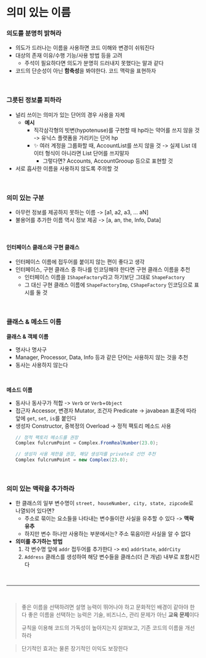 # 의미 있는 이름

### 의도를 분명히 밝혀라
- 의도가 드러나는 이름을 사용하면 코드 이해와 변경이 쉬워진다
- 대상의 존재 이유/수행 기능/사용 방법 등을 고려
  - 주석이 필요하다면 의도가 분명히 드러내지 못했다는 말과 같다
- 코드의 단순성이 아닌 **함축성**을 봐야한다. 코드 맥락을 표현하자

<br>

### 그릇된 정보를 피하라
- 널리 쓰이는 의미가 있는 단어의 경우 사용을 자제
  - **예시**
    - 직각삼각형의 빗변(hypotenuse)를 구현할 때 hp라는 약어를 쓰지 않을 것 -> 유닉스 플랫폼을 가리키는 단어 hp
    - ✨ 여러 계정을 그룹화할 때, AccountList를 쓰지 않을 것 -> 실제 List 데이터 형식이 아니라면 List 단어를 쓰지말자
      - 그렇다면? Accounts, AccountGrooup 등으로 표현할 것
- 서로 흡사한 이름을 사용하지 않도록 주의할 것

<br>

### 의미 있는 구분
- 아무런 정보를 제공하지 못하는 이름 -> [a1, a2, a3, ... aN]
- 불용어를 추가한 이름 역시 정보 제공 -> [a, an, the, Info, Data]

<br>

#### 인터페이스 클래스와 구현 클래스
- 인터페이스 이름에 접두어를 붙이지 않는 편이 좋다고 생각
- 인터페이스, 구현 클래스 중 하나를 인코딩해야 한다면 구현 클래스 이름을 추천
  - 인터페이스 이름을 `IShapeFactory`라고 하기보단 그대로 `ShapeFactory`
  - 그 대신 구현 클래스 이름에 `ShapeFactoryImp`, `CShapeFactory` 인코딩으로 표시를 둘 것

<br>

### 클래스 & 메소드 이름
**클래스 & 객체 이름**
- 명사나 명사구
- Manager, Processor, Data, Info 등과 같은 단어는 사용하지 않는 것을 추천
- 동사는 사용하지 않는다

<br>

**메소드 이름**
- 동사나 동사구가 적합 -> `Verb` or `Verb`+`Object`
- 접근자 Accessor, 변경자 Mutator, 조건자 Predicate -> javabean 표준에 따라 앞에 `get`, `set`, `is`를 붙인다
- 생성자 Constructor, 중복정의 Overload -> 정적 팩토리 메소드 사용
    ```java
    // 정적 팩토리 메소드를 권장
    Complex fulcrumPoint = Complex.FromRealNumber(23.0);

    // 생성자 사용 제한을 권장, 해당 생성자를 private로 선언 추천
    Complex fulcrumPoint = new Complex(23.0);
    ```

<br>

### 의미 있는 맥락을 추가하라
- 한 클래스의 일부 변수명이 `street, houseNumber, city, state, zipcode`로 나열되어 있다면?
  - 주소로 묶이는 요소들을 나타내는 변수들이란 사실을 유추할 수 있다 -> **맥락 유추**
  - 하지만 변수 하나만 사용하는 부분에서는? 주소 묶음이란 사실을 알 수 없다
- **의미를 추가하는 방법**
  1. 각 변수명 앞에 `addr` 접두어를 추가한다 -> ex) `addrState`, `addrCity`
  2. `Address` 클래스를 생성하여 해당 변수들을 클래스(더 큰 개념) 내부로 포함시킨다

<br>

---

<br>

> 좋은 이름을 선택하려면 설명 능력이 뛰어나야 하고 문화적인 배경이 같아야 한다
> 좋은 이름을 선택하는 능력은 기술, 비즈니스, 관리 문제가 아닌 **교육 문제**이다
>
> 규칙을 이용해 코드의 가독성이 높아지는지 살펴보고, 기존 코드의 이름을 개선하라

> 단기적인 효과는 물론 장기적인 이익도 보장한다